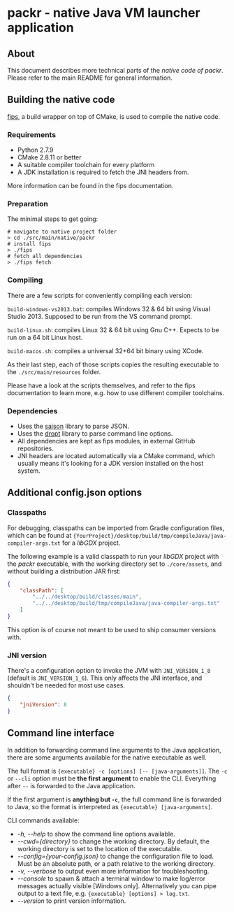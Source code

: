 # packr - native Java VM launcher application

## About

This document describes more technical parts of the *native code of packr*. Please refer to the main README for general information.

## Building the native code

[fips][fips], a build wrapper on top of CMake, is used to compile the native code.

### Requirements

- Python 2.7.9
- CMake 2.8.11 or better
- A suitable compiler toolchain for every platform
- A JDK installation is required to fetch the JNI headers from.

More information can be found in the fips documentation.

### Preparation

The minimal steps to get going:

```shell
# navigate to native project folder
> cd ./src/main/native/packr
# install fips
> ./fips
# fetch all dependencies
> ./fips fetch
```

### Compiling

There are a few scripts for conveniently compiling each version:

`build-windows-vs2013.bat`: compiles Windows 32 & 64 bit using Visual Studio 2013. Supposed to be run from the VS command prompt.

`build-linux.sh`: compiles Linux 32 & 64 bit using Gnu C++. Expects to be run on a 64 bit Linux host.

`build-macos.sh`: compiles a universal 32+64 bit binary using XCode.

As their last step, each of those scripts copies the resulting executable to the `./src/main/resources` folder.

Please have a look at the scripts themselves, and refer to the fips documentation to learn more, e.g. how to use different compiler toolchains.

### Dependencies

- Uses the [sajson][sajson] library to parse JSON.
- Uses the [dropt][dropt] library to parse command line options.
- All dependencies are kept as fips modules, in external GitHub repositories.
- JNI headers are located automatically via a CMake command, which usually means it's looking for a JDK version installed on the host system.

## Additional config.json options

### Classpaths

For debugging, classpaths can be imported from Gradle configuration files, which can be found at ```{YourProject}/desktop/build/tmp/compileJava/java-compiler-args.txt``` for a *libGDX* project.

The following example is a valid classpath to run your *libGDX* project with the *packr* executable, with the working directory set to ```./core/assets```, and without building a distribution JAR first:

```json
{
    "classPath": [
        "../../desktop/build/classes/main",
        "../../desktop/build/tmp/compileJava/java-compiler-args.txt"
    ]
}
```

This option is of course not meant to be used to ship consumer versions with.

### JNI version

There's a configuration option to invoke the JVM with ```JNI_VERSION_1_8``` (default is ```JNI_VERSION_1_6```). This only affects the JNI interface, and shouldn't be needed for most use cases.

```json
{
    "jniVersion": 8
}
```

## Command line interface

In addition to forwarding command line arguments to the Java application, there are some arguments available for the native executable as well.

The full format is `{executable} -c [options] [-- [java-arguments]]`. The `-c` or `--cli` option must be **the first argument** to enable the CLI. Everything after ```--``` is forwarded to the Java application.

If the first argument is **anything but `-c`**, the full command line is forwarded to Java, so the format is interpreted as `{executable} [java-arguments]`.

CLI commands available:

- *-h, --help* to show the command line options available.
- *--cwd={directory}* to change the working directory. By default, the working directory is set to the location of the executable.
- *--config={your-config.json}* to change the configuration file to load. Must be an absolute path, or a path relative to the working directory.
- *-v, --verbose* to output even more information for troubleshooting.
- *--console* to spawn & attach a terminal window to make log/error messages actually visible [Windows only]. Alternatively you can pipe output to a text file, e.g. `{executable} [options] > log.txt`.
- *--version* to print version information.

[dropt]: https://github.com/code-disaster/dropt
[fips]: http://floooh.github.io/fips/index.html
[packr]: https://github.com/libgdx/packr
[sajson]: https://github.com/chadaustin/sajson
